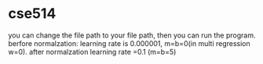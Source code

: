 # cse514
you can change the file path to your file path, then you can run the program.
berfore normalzation: learning rate is 0.000001, m=b=0(in multi regression w=0).  after normalzation learning rate =0.1 (m=b=5)
